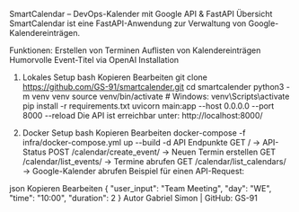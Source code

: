 SmartCalendar – DevOps-Kalender mit Google API & FastAPI
Übersicht
SmartCalendar ist eine FastAPI-Anwendung zur Verwaltung von Google-Kalendereinträgen.

Funktionen:
Erstellen von Terminen
Auflisten von Kalendereinträgen
Humorvolle Event-Titel via OpenAI
Installation
1. Lokales Setup
bash
Kopieren
Bearbeiten
git clone https://github.com/GS-91/smartcalender.git
cd smartcalender
python3 -m venv venv
source venv/bin/activate  # Windows: venv\Scripts\activate
pip install -r requirements.txt
uvicorn main:app --host 0.0.0.0 --port 8000 --reload
Die API ist erreichbar unter: http://localhost:8000/

2. Docker Setup
bash
Kopieren
Bearbeiten
docker-compose -f infra/docker-compose.yml up --build -d
API Endpunkte
GET / → API-Status
POST /calendar/create_event/ → Neuen Termin erstellen
GET /calendar/list_events/ → Termine abrufen
GET /calendar/list_calendars/ → Google-Kalender abrufen
Beispiel für einen API-Request:

json
Kopieren
Bearbeiten
{
  "user_input": "Team Meeting",
  "day": "WE",
  "time": "10:00",
  "duration": 2
}
Autor
Gabriel Simon | GitHub: GS-91
